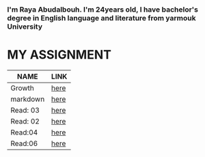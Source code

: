 ### I'm Raya Abudalbouh. I'm 24years old, I have bachelor's degree in English language and literature from yarmouk University

# MY ASSIGNMENT

 NAME        | LINK
------------ | -------------
Growth | [here](https://raya33.github.io/reading-notes1/)
markdown | [here](https://raya33.github.io/102r/)
Read: 03 |[here](https://raya33.github.io/read/)
Read: 02 |[here](https://raya33.github.io/read1/)
Read:04  | [here](https://raya33.github.io/read4/)
Read:06 |[here](https://raya33.github.io/Read-06/)
